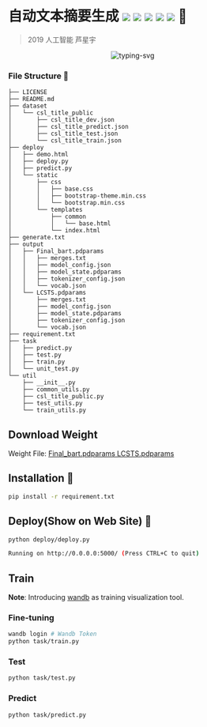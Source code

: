 # 自动文本摘要生成 ![](https://img.shields.io/badge/license-Apache--2.0-blue) ![](https://img.shields.io/badge/PaddlePaddle-v2.3.0-blue) ![](https://img.shields.io/badge/PaddleNLP-v2.0.0-blue) ![](https://img.shields.io/badge/Flask-v1.1.2-white) ![](https://img.shields.io/badge/BootStrap-v3.3.7-white) :tada:

> 2019 人工智能 芦星宇


<p align="center">
   <img src="https://readme-typing-svg.herokuapp.com?lines=%E5%9F%BA%E4%BA%8EBart%E9%A2%84%E8%AE%AD%E7%BB%83%E7%9A%84%E8%87%AA%E5%8A%A8%E6%96%87%E6%9C%AC%E6%91%98%E8%A6%81%E7%94%9F%E6%88%90" alt="typing-svg">
</p>


### File Structure :art:
```
├── LICENSE
├── README.md
├── dataset
│   └── csl_title_public
│       ├── csl_title_dev.json
│       ├── csl_title_predict.json
│       ├── csl_title_test.json
│       └── csl_title_train.json
├── deploy
│   ├── demo.html
│   ├── deploy.py
│   ├── predict.py
│   └── static
│       ├── css
│       │   ├── base.css
│       │   ├── bootstrap-theme.min.css
│       │   └── bootstrap.min.css
│       └── templates
│           ├── common
│           │   └── base.html
│           └── index.html
├── generate.txt
├── output
│   ├── Final_bart.pdparams
│   │   ├── merges.txt
│   │   ├── model_config.json
│   │   ├── model_state.pdparams
│   │   ├── tokenizer_config.json
│   │   └── vocab.json
│   └── LCSTS.pdparams
│       ├── merges.txt
│       ├── model_config.json
│       ├── model_state.pdparams
│       ├── tokenizer_config.json
│       └── vocab.json
├── requirement.txt
├── task
│   ├── predict.py
│   ├── test.py
│   ├── train.py
│   └── unit_test.py
└── util
    ├── __init__.py
    ├── common_utils.py
    ├── csl_title_public.py
    ├── test_utils.py
    └── train_utils.py
```

## Download Weight

Weight File: [Final_bart.pdparams LCSTS.pdparams](https://drive.google.com/drive/folders/1zZNn5mOi8qP1SOuSK_Q9ZuEWxK4GXRGD?usp=sharing)


## Installation :beers:
```bash
pip install -r requirement.txt
```

## Deploy(Show on Web Site) :rocket:
```bash
python deploy/deploy.py

Running on http://0.0.0.0:5000/ (Press CTRL+C to quit)
```



## Train
**Note**: Introducing [wandb](https://wandb.ai/home) as training visualization tool.


### Fine-tuning
```bash
wandb login # Wandb Token
python task/train.py
```

### Test
```bash
python task/test.py
```

### Predict
```bash
python task/predict.py
```







